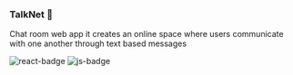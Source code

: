 ### TalkNet 💬 

Chat room web app it creates an online space where users communicate with one another through text based messages 

![react-badge](https://img.shields.io/badge/BUILT%20WITH-REACT-blue)
![js-badge](https://img.shields.io/badge/BUILT%20WITH-JavaScript-red)
